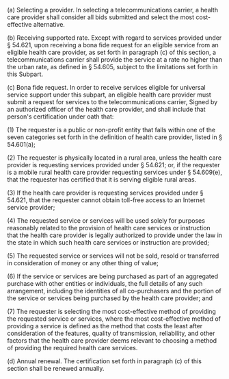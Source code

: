 (a) Selecting a provider. In selecting a telecommunications carrier, a health care provider shall consider all bids submitted and select the most cost-effective alternative.

(b) Receiving supported rate. Except with regard to services provided under § 54.621, upon receiving a bona fide request for an eligible service from an eligible health care provider, as set forth in paragraph (c) of this section, a telecommunications carrier shall provide the service at a rate no higher than the urban rate, as defined in § 54.605, subject to the limitations set forth in this Subpart.

(c) Bona fide request. In order to receive services eligible for universal service support under this subpart, an eligible health care provider must submit a request for services to the telecommunications carrier, Signed by an authorized officer of the health care provider, and shall include that person's certification under oath that:

(1) The requester is a public or non-profit entity that falls within one of the seven categories set forth in the definition of health care provider, listed in § 54.601(a);

(2) The requester is physically located in a rural area, unless the health care provider is requesting services provided under § 54.621; or, if the requester is a mobile rural health care provider requesting services under § 54.609(e), that the requester has certified that it is serving eligible rural areas.

(3) If the health care provider is requesting services provided under § 54.621, that the requester cannot obtain toll-free access to an Internet service provider;

(4) The requested service or services will be used solely for purposes reasonably related to the provision of health care services or instruction that the health care provider is legally authorized to provide under the law in the state in which such health care services or instruction are provided;

(5) The requested service or services will not be sold, resold or transferred in consideration of money or any other thing of value;

(6) If the service or services are being purchased as part of an aggregated purchase with other entities or individuals, the full details of any such arrangement, including the identities of all co-purchasers and the portion of the service or services being purchased by the health care provider; and

(7) The requester is selecting the most cost-effective method of providing the requested service or services, where the most cost-effective method of providing a service is defined as the method that costs the least after consideration of the features, quality of transmission, reliability, and other factors that the health care provider deems relevant to choosing a method of providing the required health care services.

(d) Annual renewal. The certification set forth in paragraph (c) of this section shall be renewed annually.

